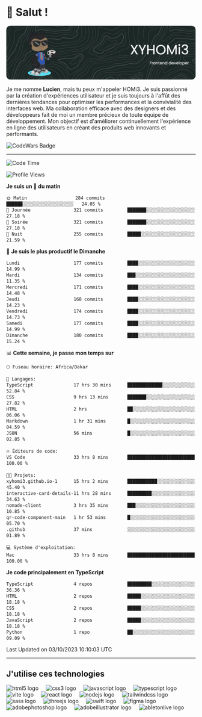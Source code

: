 # 👋 Salut !

![Header](./github-header-image.png)

Je me nomme **Lucien**, mais tu peux m'appeler HOMi3. Je suis passionné par la création d'expériences utilisateur et je suis toujours à l'affût des dernières tendances pour optimiser les performances et la convivialité des interfaces web. Ma collaboration efficace avec des designers et des développeurs fait de moi un membre précieux de toute équipe de développement. Mon objectif est d'améliorer continuellement l'expérience en ligne des utilisateurs en créant des produits web innovants et performants.

![CodeWars Badge](https://www.codewars.com/users/xyhomi3/badges/small)

---
<!--START_SECTION:waka-->
![Code Time](http://img.shields.io/badge/Code%20Time-58%20hrs%2048%20mins-blue)

![Profile Views](http://img.shields.io/badge/Vues%20du%20profil-681-blue)

**Je suis un 🐤 du matin** 

```text
🌞 Matin                  284 commits         ██████░░░░░░░░░░░░░░░░░░░   24.05 % 
🌆 Journée                321 commits         ███████░░░░░░░░░░░░░░░░░░   27.18 % 
🌃 Soirée                 321 commits         ███████░░░░░░░░░░░░░░░░░░   27.18 % 
🌙 Nuit                   255 commits         █████░░░░░░░░░░░░░░░░░░░░   21.59 % 
```
📅 **Je suis le plus productif le Dimanche** 

```text
Lundi                    177 commits         ████░░░░░░░░░░░░░░░░░░░░░   14.99 % 
Mardi                    134 commits         ███░░░░░░░░░░░░░░░░░░░░░░   11.35 % 
Mercredi                 171 commits         ████░░░░░░░░░░░░░░░░░░░░░   14.48 % 
Jeudi                    168 commits         ████░░░░░░░░░░░░░░░░░░░░░   14.23 % 
Vendredi                 174 commits         ████░░░░░░░░░░░░░░░░░░░░░   14.73 % 
Samedi                   177 commits         ████░░░░░░░░░░░░░░░░░░░░░   14.99 % 
Dimanche                 180 commits         ████░░░░░░░░░░░░░░░░░░░░░   15.24 % 
```


📊 **Cette semaine, je passe mon temps sur** 

```text
🕑︎ Fuseau horaire: Africa/Dakar

💬 Langages: 
TypeScript               17 hrs 30 mins      █████████████░░░░░░░░░░░░   52.84 % 
CSS                      9 hrs 13 mins       ███████░░░░░░░░░░░░░░░░░░   27.82 % 
HTML                     2 hrs               ██░░░░░░░░░░░░░░░░░░░░░░░   06.06 % 
Markdown                 1 hr 31 mins        █░░░░░░░░░░░░░░░░░░░░░░░░   04.59 % 
JSON                     56 mins             █░░░░░░░░░░░░░░░░░░░░░░░░   02.85 % 

🔥 Éditeurs de code: 
VS Code                  33 hrs 8 mins       █████████████████████████   100.00 % 

🐱‍💻 Projets: 
xyhomi3.github.io-1      15 hrs 2 mins       ███████████░░░░░░░░░░░░░░   45.40 % 
interactive-card-details-11 hrs 28 mins      █████████░░░░░░░░░░░░░░░░   34.63 % 
nomade-client            3 hrs 35 mins       ███░░░░░░░░░░░░░░░░░░░░░░   10.85 % 
qr-code-component-main   1 hr 53 mins        █░░░░░░░░░░░░░░░░░░░░░░░░   05.70 % 
.github                  37 mins             ░░░░░░░░░░░░░░░░░░░░░░░░░   01.89 % 

💻 Système d'exploitation: 
Mac                      33 hrs 8 mins       █████████████████████████   100.00 % 
```

**Je code principalement en TypeScript** 

```text
TypeScript               4 repos             █████████░░░░░░░░░░░░░░░░   36.36 % 
HTML                     2 repos             █████░░░░░░░░░░░░░░░░░░░░   18.18 % 
CSS                      2 repos             █████░░░░░░░░░░░░░░░░░░░░   18.18 % 
JavaScript               2 repos             █████░░░░░░░░░░░░░░░░░░░░   18.18 % 
Python                   1 repo              ██░░░░░░░░░░░░░░░░░░░░░░░   09.09 % 
```




 Last Updated on 03/10/2023 10:10:03 UTC
<!--END_SECTION:waka-->
---

## J'utilise ces technologies

<div align="left">
  <img src="https://skillicons.dev/icons?i=html" height="40" alt="html5 logo"  />
  <img width="12" />
  <img src="https://skillicons.dev/icons?i=css" height="40" alt="css3 logo"  />
  <img width="12" />
  <img src="https://skillicons.dev/icons?i=js" height="40" alt="javascript logo"  />
  <img width="12" />
  <img src="https://skillicons.dev/icons?i=ts" height="40" alt="typescript logo"  />
  <img width="12" />
  <img src="https://skillicons.dev/icons?i=vite" height="40" alt="vite logo"  />
  <img width="12" />
  <img src="https://skillicons.dev/icons?i=react" height="40" alt="react logo"  />
  <img width="12" />
  <img src="https://cdn.jsdelivr.net/gh/devicons/devicon/icons/nodejs/nodejs-original.svg" height="40" alt="nodejs logo"  />
  <img width="12" />
  <img src="https://skillicons.dev/icons?i=tailwind" height="40" alt="tailwindcss logo"  />
  <img width="12" />
  <img src="https://skillicons.dev/icons?i=sass" height="40" alt="sass logo"  />
  <img width="12" />
  <img src="https://skillicons.dev/icons?i=threejs" height="40" alt="threejs logo"  />
  <img width="12" />
  <img src="https://skillicons.dev/icons?i=swift" height="40" alt="swift logo"  />
  <img width="12" />
  <img src="https://skillicons.dev/icons?i=figma" height="40" alt="figma logo"  />
  <img width="12" />
  <img src="https://skillicons.dev/icons?i=ps" height="40" alt="adobephotoshop logo"  />
  <img width="12" />
  <img src="https://skillicons.dev/icons?i=ai" height="40" alt="adobeillustrator logo"  />
  <img width="12" />
  <img src="https://skillicons.dev/icons?i=ableton" height="40" alt="abletonlive logo"  />
</div>



